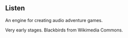 Listen
------

An engine for creating audio adventure games.

Very early stages. Blackbirds from Wikimedia Commons.